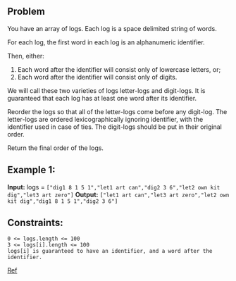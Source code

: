 ## Problem

You have an array of logs. Each log is a space delimited string of words.

For each log, the first word in each log is an alphanumeric identifier.

Then, either:
1. Each word after the identifier will consist only of lowercase letters, or;
2. Each word after the identifier will consist only of digits.

We will call these two varieties of logs letter-logs and digit-logs.  It is guaranteed that each log has at least one word after its identifier.

Reorder the logs so that all of the letter-logs come before any digit-log.  The letter-logs are ordered lexicographically ignoring identifier, with the identifier used in case of ties.  The digit-logs should be put in their original order.

Return the final order of the logs.

## Example 1:

**Input:** logs = `["dig1 8 1 5 1","let1 art can","dig2 3 6","let2 own kit dig","let3 art zero"]`
**Output:** `["let1 art can","let3 art zero","let2 own kit dig","dig1 8 1 5 1","dig2 3 6"]`

## Constraints:

    0 <= logs.length <= 100
    3 <= logs[i].length <= 100
    logs[i] is guaranteed to have an identifier, and a word after the identifier.

[Ref](https://leetcode.com/problems/reorder-data-in-log-files/)

